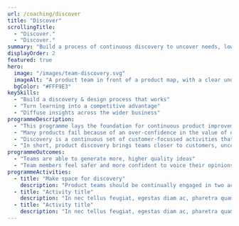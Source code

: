 ```yaml
---
url: /coaching/discover
title: "Discover"
scrollingTitle:
  - "Discover."
  - "Discover."
summary: "Build a process of continuous discovery to uncover needs, lower risks and achieve results."
displayOrder: 2
featured: true
hero:
  image: "/images/team-discovery.svg"
  imageAlt: "A product team in front of a product map, with a clear understanding of their role and objectives"
  bgColor: "#FFF9E3"
keySkills:
  - "Build a discovery & design process that works"
  - "Turn learning into a competitive advantage"
  - "Diffuse insights across the wider business"
programmeDescription:
  - "This programme lays the foundation for continuous product improvement and long-term success."
  - "Many products fail because of an over-confidence in the value of our ideas and a bias towards measuring productivity rather than outcomes. The result is invariably a product that grows in functionality and complexity, but without the business growth to justify the energy and hard work, or the learning needed for long-term success."
  - "Discovery is a continuous set of customer-focussed activities that addresses all this, to increase the likelihood that the time, money and energy invested in product development generates a positive return. On top of that, these activities also help uncover a constant stream of new opportunities, while building a treasure trove of customer insights to help capitalise on them."
  - "In short, product discovery brings teams closer to customers, uncovers new opportunities, increases the likelihood of business results and builds a competitive advantage your competition can't copy."
programmeOutcomes:
  - "Teams are able to generate more, higher quality ideas"
  - "Team members feel safer and more confident to voice their opinions"
programmeActivities:
  - title: "Make space for discovery"
    description: "Product teams should be continually engaged in two activities - working out what to build (discovery) and building it (development). Undoubtedly your team's prioritised development, so together we'll work out how best make space for discovery."
  - title: "Activity title"
    description: "In nec tellus feugiat, egestas diam ac, pharetra quam. Nam vel libero id massa pulvinar aliquet. Phasellus sit amet tortor enim. Quisque vel scelerisque ipsum, sed dapibus sapien. Nullam et velit sed ante faucibus ultricies."
  - title: "Activity title"
    description: "In nec tellus feugiat, egestas diam ac, pharetra quam. Nam vel libero id massa pulvinar aliquet. Phasellus sit amet tortor enim. Quisque vel scelerisque ipsum, sed dapibus sapien. Nullam et velit sed ante faucibus ultricies."
---
```


